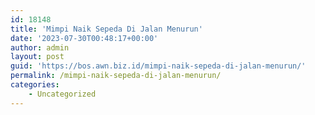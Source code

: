 ```yaml
---
id: 18148
title: 'Mimpi Naik Sepeda Di Jalan Menurun'
date: '2023-07-30T00:48:17+00:00'
author: admin
layout: post
guid: 'https://bos.awn.biz.id/mimpi-naik-sepeda-di-jalan-menurun/'
permalink: /mimpi-naik-sepeda-di-jalan-menurun/
categories:
    - Uncategorized
---
```


